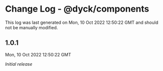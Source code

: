 # Change Log - @dyck/components

This log was last generated on Mon, 10 Oct 2022 12:50:22 GMT and should not be manually modified.

## 1.0.1
Mon, 10 Oct 2022 12:50:22 GMT

_Initial release_


